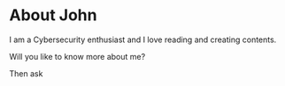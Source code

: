 # About John

I am a Cybersecurity enthusiast and I love reading and creating contents.

Will you like to know more about me? 

Then ask

